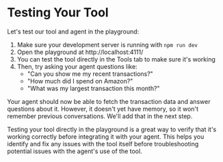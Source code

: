 # Testing Your Tool

Let's test our tool and agent in the playground:

1. Make sure your development server is running with `npm run dev`
2. Open the playground at http://localhost:4111/
3. You can test the tool directly in the Tools tab to make sure it's working
4. Then, try asking your agent questions like:
   - "Can you show me my recent transactions?"
   - "How much did I spend on Amazon?"
   - "What was my largest transaction this month?"

Your agent should now be able to fetch the transaction data and answer questions about it. However, it doesn't yet have memory, so it won't remember previous conversations. We'll add that in the next step.

Testing your tool directly in the playground is a great way to verify that it's working correctly before integrating it with your agent. This helps you identify and fix any issues with the tool itself before troubleshooting potential issues with the agent's use of the tool.
